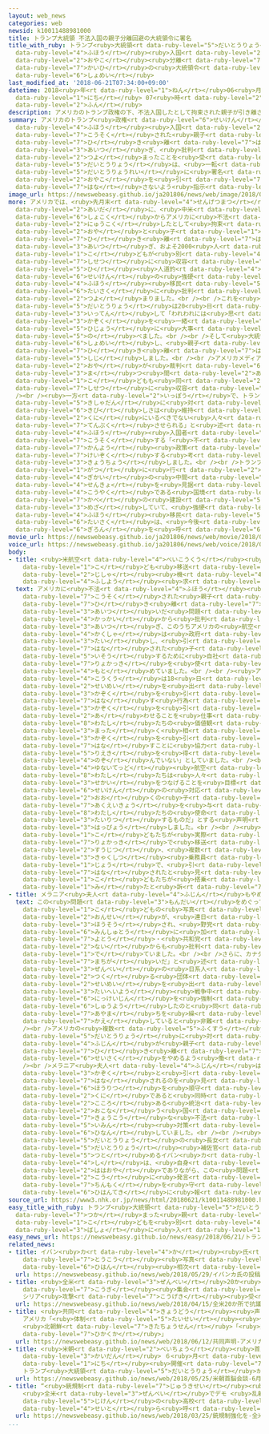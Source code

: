 ```yaml
---
layout: web_news
categories: web
newsid: k10011488981000
title: トランプ大統領 不法入国の親子分離回避の大統領令に署名
title_with_ruby: トランプ<ruby>大統領<rt data-ruby-level="5">だいとうりょう</rt></ruby> <ruby>不法<rt
  data-ruby-level="4">ふほう</rt></ruby><ruby>入国<rt data-ruby-level="2">にゅうこく</rt></ruby>の<ruby>親子<rt
  data-ruby-level="2">おやこ</rt></ruby><ruby>分離<rt data-ruby-level="7">ぶんり</rt></ruby><ruby>回避<rt
  data-ruby-level="7">かいひ</rt></ruby>の<ruby>大統領令<rt data-ruby-level="5">だいとうりょうれい</rt></ruby>に<ruby>署名<rt
  data-ruby-level="6">しょめい</rt></ruby>
last_modified_at: '2018-06-21T07:34:00+09:00'
datetime: 2018<ruby>年<rt data-ruby-level="1">ねん</rt></ruby>06<ruby>月<rt data-ruby-level="1">がつ</rt></ruby>21<ruby>日<rt
  data-ruby-level="1">にち</rt></ruby> 07<ruby>時<rt data-ruby-level="2">じ</rt></ruby>34<ruby>分<rt
  data-ruby-level="2">ふん</rt></ruby>
description: アメリカのトランプ政権の下、不法入国したとして拘束された親子が引き離されるケースが相次ぎ、批判が強まったことを受けて、トランプ大統領は、一転して大統領令に署名し、親子を引き離さないよう指示しました。
summary: アメリカのトランプ<ruby>政権<rt data-ruby-level="6">せいけん</rt></ruby>の<ruby>下<rt data-ruby-level="1">した</rt></ruby>、<ruby>不法<rt
  data-ruby-level="4">ふほう</rt></ruby><ruby>入国<rt data-ruby-level="2">にゅうこく</rt></ruby>したとして<ruby>拘束<rt
  data-ruby-level="7">こうそく</rt></ruby>された<ruby>親子<rt data-ruby-level="2">おやこ</rt></ruby>が<ruby>引<rt
  data-ruby-level="7">ひ</rt></ruby>き<ruby>離<rt data-ruby-level="7">はな</rt></ruby>されるケースが<ruby>相次<rt
  data-ruby-level="3">あいつ</rt></ruby>ぎ、<ruby>批判<rt data-ruby-level="6">ひはん</rt></ruby>が<ruby>強<rt
  data-ruby-level="2">つよ</rt></ruby>まったことを<ruby>受<rt data-ruby-level="3">う</rt></ruby>けて、トランプ<ruby>大統領<rt
  data-ruby-level="5">だいとうりょう</rt></ruby>は、<ruby>一転<rt data-ruby-level="3">いってん</rt></ruby>して<ruby>大統領令<rt
  data-ruby-level="5">だいとうりょうれい</rt></ruby>に<ruby>署名<rt data-ruby-level="6">しょめい</rt></ruby>し、<ruby>親子<rt
  data-ruby-level="2">おやこ</rt></ruby>を<ruby>引<rt data-ruby-level="7">ひ</rt></ruby>き<ruby>離<rt
  data-ruby-level="7">はな</rt></ruby>さないよう<ruby>指示<rt data-ruby-level="5">しじ</rt></ruby>しました。
image_url: https://newswebeasy.github.io/ja201806/news/web/image/2018/06/21/K10011488981_1806210738_1806210748_01_03.jpg
more: アメリカでは、<ruby>先月末<rt data-ruby-level="4">せんげつまつ</rt></ruby>までの６<ruby>週間<rt data-ruby-level="2">しゅうかん</rt></ruby>の<ruby>間<rt
  data-ruby-level="2">あいだ</rt></ruby>に、<ruby>中米<rt data-ruby-level="2">ちゅうべい</rt></ruby><ruby>諸国<rt
  data-ruby-level="6">しょこく</rt></ruby>からアメリカに<ruby>不法<rt data-ruby-level="4">ふほう</rt></ruby><ruby>入国<rt
  data-ruby-level="2">にゅうこく</rt></ruby>したとして<ruby>拘束<rt data-ruby-level="7">こうそく</rt></ruby>された、<ruby>親<rt
  data-ruby-level="2">おや</rt></ruby>と<ruby>子<rt data-ruby-level="1">こ</rt></ruby>どもが<ruby>引<rt
  data-ruby-level="7">ひ</rt></ruby>き<ruby>離<rt data-ruby-level="7">はな</rt></ruby>されるケースが<ruby>相次<rt
  data-ruby-level="3">あいつ</rt></ruby>ぎ、およそ2000<ruby>人<rt data-ruby-level="1">にん</rt></ruby>の<ruby>子<rt
  data-ruby-level="1">こ</rt></ruby>どもが<ruby>別<rt data-ruby-level="4">べつ</rt></ruby>の<ruby>施設<rt
  data-ruby-level="7">しせつ</rt></ruby>に<ruby>収容<rt data-ruby-level="6">しゅうよう</rt></ruby>されていることがわかり、<ruby>非<rt
  data-ruby-level="5">ひ</rt></ruby><ruby>人道的<rt data-ruby-level="4">じんどうてき</rt></ruby>だとしてトランプ<ruby>政権<rt
  data-ruby-level="6">せいけん</rt></ruby>の<ruby>強硬<rt data-ruby-level="7">きょうこう</rt></ruby>な<ruby>不法<rt
  data-ruby-level="4">ふほう</rt></ruby><ruby>移民<rt data-ruby-level="5">いみん</rt></ruby><ruby>対策<rt
  data-ruby-level="6">たいさく</rt></ruby>に<ruby>批判<rt data-ruby-level="6">ひはん</rt></ruby>が<ruby>強<rt
  data-ruby-level="2">つよ</rt></ruby>まりました。<br /><br />これを<ruby>受<rt data-ruby-level="3">う</rt></ruby>けて、トランプ<ruby>大統領<rt
  data-ruby-level="5">だいとうりょう</rt></ruby>は20<ruby>日<rt data-ruby-level="1">にち</rt></ruby>、ホワイトハウスで、<ruby>一転<rt
  data-ruby-level="3">いってん</rt></ruby>して「われわれには<ruby>思<rt data-ruby-level="2">おも</rt></ruby>いやりがある。<ruby>家族<rt
  data-ruby-level="3">かぞく</rt></ruby>を<ruby>一緒<rt data-ruby-level="7">いっしょ</rt></ruby>にしたい。<ruby>非常<rt
  data-ruby-level="5">ひじょう</rt></ruby>に<ruby>大事<rt data-ruby-level="3">だいじ</rt></ruby>なことだ」と<ruby>述<rt
  data-ruby-level="5">の</rt></ruby>べました。<br /><br />そして<ruby>大統領令<rt data-ruby-level="5">だいとうりょうれい</rt></ruby>に<ruby>署名<rt
  data-ruby-level="6">しょめい</rt></ruby>し、<ruby>親子<rt data-ruby-level="2">おやこ</rt></ruby>を<ruby>引<rt
  data-ruby-level="7">ひ</rt></ruby>き<ruby>離<rt data-ruby-level="7">はな</rt></ruby>さないよう<ruby>指示<rt
  data-ruby-level="5">しじ</rt></ruby>しました。<br /><br />アメリカメディアによりますと、<ruby>拘束<rt data-ruby-level="7">こうそく</rt></ruby>された<ruby>親<rt
  data-ruby-level="2">おや</rt></ruby>が<ruby>裁判<rt data-ruby-level="6">さいばん</rt></ruby>を<ruby>待<rt
  data-ruby-level="3">ま</rt></ruby>つ<ruby>間<rt data-ruby-level="2">あいだ</rt></ruby>、<ruby>子<rt
  data-ruby-level="1">こ</rt></ruby>どもも<ruby>同<rt data-ruby-level="2">おな</rt></ruby>じ<ruby>施設<rt
  data-ruby-level="7">しせつ</rt></ruby>に<ruby>収容<rt data-ruby-level="6">しゅうよう</rt></ruby>されるということです。<br
  /><br /><ruby>一方<rt data-ruby-level="2">いっぽう</rt></ruby>で、トランプ<ruby>大統領<rt data-ruby-level="5">だいとうりょう</rt></ruby>は<ruby>記者団<rt
  data-ruby-level="5">きしゃだん</rt></ruby>に<ruby>対<rt data-ruby-level="3">たい</rt></ruby>し、「<ruby>厳<rt
  data-ruby-level="6">きび</rt></ruby>しさは<ruby>維持<rt data-ruby-level="7">いじ</rt></ruby>しなければならない。さもなくばアメリカは、この<ruby>国<rt
  data-ruby-level="2">くに</rt></ruby>にいるべきでない<ruby>人々<rt data-ruby-level="1">ひとびと</rt></ruby>によって<ruby>転覆<rt
  data-ruby-level="7">てんぷく</rt></ruby>させられる」と<ruby>述<rt data-ruby-level="5">の</rt></ruby>べて、<ruby>不法<rt
  data-ruby-level="4">ふほう</rt></ruby><ruby>入国者<rt data-ruby-level="3">にゅうこくしゃ</rt></ruby>を<ruby>拘束<rt
  data-ruby-level="7">こうそく</rt></ruby>する「<ruby>不<rt data-ruby-level="4">ふ</rt></ruby><ruby>寛容<rt
  data-ruby-level="7">かんよう</rt></ruby><ruby>政策<rt data-ruby-level="6">せいさく</rt></ruby>」は<ruby>継続<rt
  data-ruby-level="7">けいぞく</rt></ruby>する<ruby>考<rt data-ruby-level="2">かんが</rt></ruby>えを<ruby>強調<rt
  data-ruby-level="3">きょうちょう</rt></ruby>しました。<br /><br />トランプ<ruby>大統領<rt data-ruby-level="5">だいとうりょう</rt></ruby>は、ことし11<ruby>月<rt
  data-ruby-level="1">がつ</rt></ruby>に<ruby>行<rt data-ruby-level="2">おこな</rt></ruby>われる<ruby>議会<rt
  data-ruby-level="4">ぎかい</rt></ruby>の<ruby>中間<rt data-ruby-level="2">ちゅうかん</rt></ruby><ruby>選挙<rt
  data-ruby-level="4">せんきょ</rt></ruby>を<ruby>見据<rt data-ruby-level="7">みす</rt></ruby>え、<ruby>公約<rt
  data-ruby-level="4">こうやく</rt></ruby>である<ruby>国境<rt data-ruby-level="5">こっきょう</rt></ruby>の<ruby>壁<rt
  data-ruby-level="7">かべ</rt></ruby>の<ruby>建設<rt data-ruby-level="5">けんせつ</rt></ruby>も<ruby>目指<rt
  data-ruby-level="3">めざ</rt></ruby>していて、<ruby>強硬<rt data-ruby-level="7">きょうこう</rt></ruby>な<ruby>不法<rt
  data-ruby-level="4">ふほう</rt></ruby><ruby>移民<rt data-ruby-level="5">いみん</rt></ruby><ruby>対策<rt
  data-ruby-level="6">たいさく</rt></ruby>は、<ruby>今後<rt data-ruby-level="2">こんご</rt></ruby>も<ruby>議論<rt
  data-ruby-level="6">ぎろん</rt></ruby>を<ruby>呼<rt data-ruby-level="6">よ</rt></ruby>ぶことになりそうです。
movie_url: https://newswebeasy.github.io/ja201806/news/web/movie/2018/06/21/k10011488981_201806210738_201806210747.mp4
voice_url: https://newswebeasy.github.io/ja201806/news/web/voice/2018/06/21/k10011488981_201806210738_201806210747.mp3
body:
- title: <ruby>米航空<rt data-ruby-level="4">べいこうくう</rt></ruby><ruby>各社<rt data-ruby-level="4">かくしゃ</rt></ruby><ruby>子<rt
    data-ruby-level="1">こ</rt></ruby>ども<ruby>移送<rt data-ruby-level="5">いそう</rt></ruby>に<ruby>自社<rt
    data-ruby-level="2">じしゃ</rt></ruby><ruby>機<rt data-ruby-level="4">き</rt></ruby><ruby>不使用<rt
    data-ruby-level="4">ふしよう</rt></ruby><ruby>求<rt data-ruby-level="4">もと</rt></ruby>める
  text: アメリカに<ruby>不法<rt data-ruby-level="4">ふほう</rt></ruby><ruby>入国<rt data-ruby-level="2">にゅうこく</rt></ruby>したとして、<ruby>拘束<rt
    data-ruby-level="7">こうそく</rt></ruby>された<ruby>親子<rt data-ruby-level="2">おやこ</rt></ruby>が<ruby>引<rt
    data-ruby-level="7">ひ</rt></ruby>き<ruby>離<rt data-ruby-level="7">はな</rt></ruby>されるケースが<ruby>相次<rt
    data-ruby-level="3">あいつ</rt></ruby>いだ<ruby>問題<rt data-ruby-level="3">もんだい</rt></ruby>では<ruby>各界<rt
    data-ruby-level="4">かっかい</rt></ruby>から<ruby>批判<rt data-ruby-level="6">ひはん</rt></ruby>が<ruby>相次<rt
    data-ruby-level="3">あいつ</rt></ruby>ぎ、このうちアメリカの<ruby>航空<rt data-ruby-level="4">こうくう</rt></ruby><ruby>各社<rt
    data-ruby-level="4">かくしゃ</rt></ruby>は<ruby>政府<rt data-ruby-level="5">せいふ</rt></ruby>に<ruby>対<rt
    data-ruby-level="3">たい</rt></ruby>し、<ruby>引<rt data-ruby-level="7">ひ</rt></ruby>き<ruby>離<rt
    data-ruby-level="7">はな</rt></ruby>された<ruby>子<rt data-ruby-level="1">こ</rt></ruby>どもを<ruby>移送<rt
    data-ruby-level="5">いそう</rt></ruby>するために<ruby>自社<rt data-ruby-level="2">じしゃ</rt></ruby>の<ruby>旅客機<rt
    data-ruby-level="7">りょかっき</rt></ruby>を<ruby>使<rt data-ruby-level="3">つか</rt></ruby>わないよう<ruby>求<rt
    data-ruby-level="4">もと</rt></ruby>めていました。<br /><br /><ruby>アメリカン<rt data-ruby-level="4">あめりかん</rt></ruby><ruby>航空<rt
    data-ruby-level="4">こうくう</rt></ruby>は18<ruby>日<rt data-ruby-level="1">にち</rt></ruby>、<ruby>声明<rt
    data-ruby-level="2">せいめい</rt></ruby>を<ruby>出<rt data-ruby-level="1">だ</rt></ruby>し、「<ruby>家族<rt
    data-ruby-level="3">かぞく</rt></ruby>を<ruby>引<rt data-ruby-level="7">ひ</rt></ruby>き<ruby>離<rt
    data-ruby-level="7">はな</rt></ruby>す<ruby>行為<rt data-ruby-level="7">こうい</rt></ruby>は<ruby>家族<rt
    data-ruby-level="3">かぞく</rt></ruby>を<ruby>引<rt data-ruby-level="2">ひ</rt></ruby>き<ruby>合<rt
    data-ruby-level="2">あ</rt></ruby>わせることを<ruby>仕事<rt data-ruby-level="3">しごと</rt></ruby>としている<ruby>私<rt
    data-ruby-level="8">わたし</rt></ruby>たちの<ruby>価値観<rt data-ruby-level="6">かちかん</rt></ruby>とは<ruby>全<rt
    data-ruby-level="3">まった</rt></ruby>く<ruby>相<rt data-ruby-level="3">あい</rt></ruby>いれないものだ。<ruby>家族<rt
    data-ruby-level="3">かぞく</rt></ruby>を<ruby>引<rt data-ruby-level="7">ひ</rt></ruby>き<ruby>離<rt
    data-ruby-level="7">はな</rt></ruby>すことに<ruby>協力<rt data-ruby-level="4">きょうりょく</rt></ruby>することやそれにより<ruby>利益<rt
    data-ruby-level="5">りえき</rt></ruby>を<ruby>得<rt data-ruby-level="4">え</rt></ruby>ることは<ruby>望<rt
    data-ruby-level="4">のぞ</rt></ruby>んでいない」としていました。<br /><br />また、<ruby>ユナイテッド<rt
    data-ruby-level="4">ゆないてっど</rt></ruby><ruby>航空<rt data-ruby-level="4">こうくう</rt></ruby>も、「<ruby>私<rt
    data-ruby-level="8">わたし</rt></ruby>たちは<ruby>人々<rt data-ruby-level="1">ひとびと</rt></ruby>をつなげ、<ruby>世界<rt
    data-ruby-level="3">せかい</rt></ruby>をつなげることを<ruby>目標<rt data-ruby-level="4">もくひょう</rt></ruby>としている。<ruby>政権<rt
    data-ruby-level="6">せいけん</rt></ruby>の<ruby>対応<rt data-ruby-level="5">たいおう</rt></ruby>は<ruby>多<rt
    data-ruby-level="2">おお</rt></ruby>くの<ruby>子<rt data-ruby-level="1">こ</rt></ruby>どもたちに<ruby>悪影響<rt
    data-ruby-level="7">あくえいきょう</rt></ruby>を<ruby>与<rt data-ruby-level="7">あた</rt></ruby>えていて、<ruby>私<rt
    data-ruby-level="8">わたし</rt></ruby>たちの<ruby>使命<rt data-ruby-level="3">しめい</rt></ruby>と<ruby>対立<rt
    data-ruby-level="3">たいりつ</rt></ruby>するものだ」とする<ruby>声明<rt data-ruby-level="2">せいめい</rt></ruby>を<ruby>発表<rt
    data-ruby-level="3">はっぴょう</rt></ruby>しました。<br /><br /><ruby>両社<rt data-ruby-level="3">りょうしゃ</rt></ruby>とも、<ruby>子<rt
    data-ruby-level="1">こ</rt></ruby>どもたちが<ruby>実際<rt data-ruby-level="5">じっさい</rt></ruby>に<ruby>旅客機<rt
    data-ruby-level="7">りょかっき</rt></ruby>で<ruby>移送<rt data-ruby-level="5">いそう</rt></ruby>されたかどうかはわからないとしていますが、ここ<ruby>数日<rt
    data-ruby-level="2">すうじつ</rt></ruby>、<ruby>複数<rt data-ruby-level="5">ふくすう</rt></ruby>の<ruby>客室<rt
    data-ruby-level="3">きゃくしつ</rt></ruby><ruby>乗務員<rt data-ruby-level="5">じょうむいん</rt></ruby>がソーシャルメディア<ruby>上<rt
    data-ruby-level="1">じょう</rt></ruby>で、<ruby>引<rt data-ruby-level="7">ひ</rt></ruby>き<ruby>離<rt
    data-ruby-level="7">はな</rt></ruby>されたと<ruby>見<rt data-ruby-level="1">み</rt></ruby>られる<ruby>子<rt
    data-ruby-level="1">こ</rt></ruby>どもたちが<ruby>搭乗<rt data-ruby-level="7">とうじょう</rt></ruby>しているのを<ruby>見<rt
    data-ruby-level="1">み</rt></ruby>たと<ruby>訴<rt data-ruby-level="7">うった</rt></ruby>えていました。
- title: メラニア<ruby>夫人<rt data-ruby-level="4">ふじん</rt></ruby>もやめるよう<ruby>働<rt data-ruby-level="4">はたら</rt></ruby>きかけ
  text: この<ruby>問題<rt data-ruby-level="3">もんだい</rt></ruby>をめぐっては、<ruby>泣<rt data-ruby-level="4">な</rt></ruby>きじゃくる<ruby>子<rt
    data-ruby-level="1">こ</rt></ruby>どもの<ruby>写真<rt data-ruby-level="3">しゃしん</rt></ruby>や<ruby>音声<rt
    data-ruby-level="2">おんせい</rt></ruby>が、<ruby>連日<rt data-ruby-level="4">れんじつ</rt></ruby>、テレビで<ruby>放送<rt
    data-ruby-level="3">ほうそう</rt></ruby>され、<ruby>野党<rt data-ruby-level="6">やとう</rt></ruby>・<ruby>民主党<rt
    data-ruby-level="6">みんしゅとう</rt></ruby>に<ruby>加<rt data-ruby-level="4">くわ</rt></ruby>え、<ruby>与党<rt
    data-ruby-level="7">よとう</rt></ruby>・<ruby>共和党<rt data-ruby-level="6">きょうわとう</rt></ruby><ruby>内<rt
    data-ruby-level="2">ない</rt></ruby>からも<ruby>批判<rt data-ruby-level="6">ひはん</rt></ruby>が<ruby>出<rt
    data-ruby-level="1">で</rt></ruby>ていました。<br /><br />さらに、カナダのトルドー<ruby>首相<rt data-ruby-level="7">しゅしょう</rt></ruby>も「<ruby>間違<rt
    data-ruby-level="7">まちが</rt></ruby>いだ」と<ruby>述<rt data-ruby-level="5">の</rt></ruby>べたほか、<ruby>全米<rt
    data-ruby-level="3">ぜんべい</rt></ruby>の<ruby>日系人<rt data-ruby-level="6">にっけいじん</rt></ruby>で<ruby>作<rt
    data-ruby-level="2">つく</rt></ruby>る<ruby>団体<rt data-ruby-level="5">だんたい</rt></ruby>も<ruby>声明<rt
    data-ruby-level="2">せいめい</rt></ruby>を<ruby>出<rt data-ruby-level="1">だ</rt></ruby>し、<ruby>太平洋<rt
    data-ruby-level="3">たいへいよう</rt></ruby><ruby>戦争中<rt data-ruby-level="4">せんそうちゅう</rt></ruby>に<ruby>日系人<rt
    data-ruby-level="6">にっけいじん</rt></ruby>を<ruby>強制<rt data-ruby-level="5">きょうせい</rt></ruby><ruby>収容<rt
    data-ruby-level="6">しゅうよう</rt></ruby>したのと<ruby>同<rt data-ruby-level="2">おな</rt></ruby>じような<ruby>過<rt
    data-ruby-level="7">あやま</rt></ruby>ちを<ruby>繰<rt data-ruby-level="7">く</rt></ruby>り<ruby>返<rt
    data-ruby-level="7">かえ</rt></ruby>していると<ruby>非難<rt data-ruby-level="6">ひなん</rt></ruby>しました。<br
    /><br />アメリカの<ruby>複数<rt data-ruby-level="5">ふくすう</rt></ruby>のメディアによりますと、トランプ<ruby>大統領<rt
    data-ruby-level="5">だいとうりょう</rt></ruby>に<ruby>対<rt data-ruby-level="3">たい</rt></ruby>して、メラニア<ruby>夫人<rt
    data-ruby-level="4">ふじん</rt></ruby>が<ruby>親子<rt data-ruby-level="2">おやこ</rt></ruby>を<ruby>引<rt
    data-ruby-level="7">ひ</rt></ruby>き<ruby>離<rt data-ruby-level="7">はな</rt></ruby>す<ruby>政策<rt
    data-ruby-level="6">せいさく</rt></ruby>をやめるよう<ruby>働<rt data-ruby-level="4">はたら</rt></ruby>きかけたということです。<br
    /><br />メラニア<ruby>夫人<rt data-ruby-level="4">ふじん</rt></ruby>は、「<ruby>子<rt data-ruby-level="1">こ</rt></ruby>どもたちが、<ruby>家族<rt
    data-ruby-level="3">かぞく</rt></ruby>と<ruby>引<rt data-ruby-level="7">ひ</rt></ruby>き<ruby>離<rt
    data-ruby-level="7">はな</rt></ruby>されるのを<ruby>見<rt data-ruby-level="1">み</rt></ruby>るのはつらい。アメリカはすべての<ruby>法律<rt
    data-ruby-level="6">ほうりつ</rt></ruby>を<ruby>順守<rt data-ruby-level="4">じゅんしゅ</rt></ruby>する<ruby>国<rt
    data-ruby-level="2">くに</rt></ruby>であると<ruby>同時<rt data-ruby-level="2">どうじ</rt></ruby>に、<ruby>心<rt
    data-ruby-level="2">こころ</rt></ruby>ある<ruby>統治<rt data-ruby-level="5">とうち</rt></ruby>を<ruby>行<rt
    data-ruby-level="2">おこな</rt></ruby>う<ruby>国<rt data-ruby-level="2">くに</rt></ruby>でもあるべきだ」として、<ruby>強硬<rt
    data-ruby-level="7">きょうこう</rt></ruby>な<ruby>不法<rt data-ruby-level="4">ふほう</rt></ruby><ruby>移民<rt
    data-ruby-level="5">いみん</rt></ruby><ruby>対策<rt data-ruby-level="6">たいさく</rt></ruby>を<ruby>非難<rt
    data-ruby-level="6">ひなん</rt></ruby>していました。<br /><br /><ruby>一方<rt data-ruby-level="2">いっぽう</rt></ruby>、トランプ<ruby>大統領<rt
    data-ruby-level="5">だいとうりょう</rt></ruby>の<ruby>長女<rt data-ruby-level="2">ちょうじょ</rt></ruby>で、<ruby>大統領<rt
    data-ruby-level="5">だいとうりょう</rt></ruby><ruby>補佐官<rt data-ruby-level="7">ほさかん</rt></ruby>を<ruby>務<rt
    data-ruby-level="5">つと</rt></ruby>めるイバン<ruby>カ<rt data-ruby-level="4">か</rt></ruby><ruby>氏<rt
    data-ruby-level="4">し</rt></ruby>は、<ruby>自身<rt data-ruby-level="3">じしん</rt></ruby>も<ruby>母親<rt
    data-ruby-level="2">ははおや</rt></ruby>でありながら、この<ruby>問題<rt data-ruby-level="3">もんだい</rt></ruby>について<ruby>公<rt
    data-ruby-level="2">こう</rt></ruby>に<ruby>発言<rt data-ruby-level="3">はつげん</rt></ruby>することはなく、<ruby>沈黙<rt
    data-ruby-level="7">ちんもく</rt></ruby>を<ruby>守<rt data-ruby-level="3">まも</rt></ruby>ったとして<ruby>批判的<rt
    data-ruby-level="6">ひはんてき</rt></ruby>に<ruby>報<rt data-ruby-level="5">ほう</rt></ruby>じられています。
source_url: https://www3.nhk.or.jp/news/html/20180621/k10011488981000.html
easy_title_with_ruby: トランプ<ruby>大統領<rt data-ruby-level="5">だいとうりょう</rt></ruby>「<ruby>捕<rt
  data-ruby-level="7">つか</rt></ruby>まった<ruby>親<rt data-ruby-level="2">おや</rt></ruby>と<ruby>子<rt
  data-ruby-level="1">こ</rt></ruby>どもを<ruby>別<rt data-ruby-level="4">べつ</rt></ruby>の<ruby>場所<rt
  data-ruby-level="3">ばしょ</rt></ruby>に<ruby>入<rt data-ruby-level="1">い</rt></ruby>れない」
easy_news_url: https://newswebeasy.github.io/news/easy/2018/06/21/トランプ大統領捕まった親と子どもを別の場所に入れない
related_news:
- title: イバン<ruby>カ<rt data-ruby-level="4">か</rt></ruby><ruby>氏<rt data-ruby-level="4">し</rt></ruby>の<ruby>投稿<rt
    data-ruby-level="7">とうこう</rt></ruby><ruby>写真<rt data-ruby-level="3">しゃしん</rt></ruby>に<ruby>批判<rt
    data-ruby-level="6">ひはん</rt></ruby><ruby>相次<rt data-ruby-level="3">あいつ</rt></ruby>ぐ
  url: https://newswebeasy.github.io/news/web/2018/05/29/イバンカ氏の投稿写真に批判相次ぐ
- title: <ruby>全米<rt data-ruby-level="3">ぜんべい</rt></ruby>20か<ruby>所<rt data-ruby-level="3">しょ</rt></ruby>で<ruby>抗議<rt
    data-ruby-level="7">こうぎ</rt></ruby><ruby>集会<rt data-ruby-level="3">しゅうかい</rt></ruby>
    シリア<ruby>攻撃<rt data-ruby-level="7">こうげき</rt></ruby><ruby>受<rt data-ruby-level="3">う</rt></ruby>けて
  url: https://newswebeasy.github.io/news/web/2018/04/15/全米20か所で抗議集会-シリア攻撃受けて
- title: <ruby>共同<rt data-ruby-level="4">きょうどう</rt></ruby><ruby>声明<rt data-ruby-level="2">せいめい</rt></ruby>
    アメリカ「<ruby>体制<rt data-ruby-level="5">たいせい</rt></ruby><ruby>保証<rt data-ruby-level="5">ほしょう</rt></ruby>」
    <ruby>北朝鮮<rt data-ruby-level="7">きたちょうせん</rt></ruby>「<ruby>完全<rt data-ruby-level="4">かんぜん</rt></ruby>な<ruby>非核化<rt
    data-ruby-level="7">ひかくか</rt></ruby>」
  url: https://newswebeasy.github.io/news/web/2018/06/12/共同声明-アメリカ体制保証-北朝鮮完全な非核化
- title: <ruby>米朝<rt data-ruby-level="2">べいちょう</rt></ruby><ruby>首脳<rt data-ruby-level="6">しゅのう</rt></ruby><ruby>会談<rt
    data-ruby-level="3">かいだん</rt></ruby> ６<ruby>月<rt data-ruby-level="1">がつ</rt></ruby>12<ruby>日<rt
    data-ruby-level="1">にち</rt></ruby><ruby>開催<rt data-ruby-level="7">かいさい</rt></ruby>せず
    トランプ<ruby>大統領<rt data-ruby-level="5">だいとうりょう</rt></ruby>が<ruby>書簡<rt data-ruby-level="6">しょかん</rt></ruby>
  url: https://newswebeasy.github.io/news/web/2018/05/25/米朝首脳会談-6月12日開催せず-トランプ大統領が書簡
- title: “<ruby>銃規制<rt data-ruby-level="7">じゅうきせい</rt></ruby><ruby>強化<rt data-ruby-level="3">きょうか</rt></ruby>を”
    <ruby>全米<rt data-ruby-level="3">ぜんべい</rt></ruby>でデモ <ruby>乱射<rt data-ruby-level="6">らんしゃ</rt></ruby><ruby>事件<rt
    data-ruby-level="5">じけん</rt></ruby>の<ruby>高校<rt data-ruby-level="2">こうこう</rt></ruby>の<ruby>生徒<rt
    data-ruby-level="4">せいと</rt></ruby>ら<ruby>呼<rt data-ruby-level="6">よ</rt></ruby>びかけ
  url: https://newswebeasy.github.io/news/web/2018/03/25/銃規制強化を-全米でデモ-乱射事件の高校の生徒ら呼びかけ
...
```

